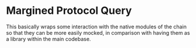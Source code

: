# Margined Protocol Query

This basically wraps some interaction with the native modules of the chain so that they can be more easily mocked, in comparison with having them as a library within the main codebase.
